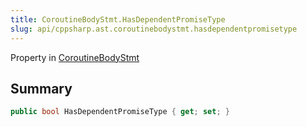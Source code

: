 ```yaml
---
title: CoroutineBodyStmt.HasDependentPromiseType
slug: api/cppsharp.ast.coroutinebodystmt.hasdependentpromisetype
---
```

Property in [CoroutineBodyStmt](/api/cppsharp/ast/coroutinebodystmt)

## Summary



```csharp
public bool HasDependentPromiseType { get; set; }
```

